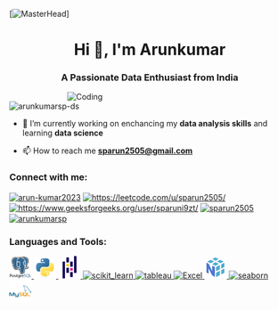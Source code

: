 
[![MasterHead](![word_cloud_light_mode](https://github.com/user-attachments/assets/7f93864b-3a51-4e4f-b14a-b82a476e2dc1))]
<h1 align="center">Hi 👋, I'm Arunkumar</h1>
<h3 align="center">A Passionate Data Enthusiast from India</h3>
<img align="right" alt="Coding" width="400" src="https://media2.giphy.com/media/v1.Y2lkPTc5MGI3NjExZTdjMmQ3ZDU3ZWUxZDY0NjllYmQ4N2Q2YmVmNjJmNWI2MmZhNjM0OSZjdD1n/3oKIPEqDGUULpEU0aQ/giphy.gif">

<p align="left"> <img src="https://komarev.com/ghpvc/?username=arunkumarsp-ds&label=Profile%20views&color=0e75b6&style=flat" alt="arunkumarsp-ds" /> </p>

- 🌱 I’m currently working on enchancing my **data analysis skills** and
 learning **data science**

- 📫 How to reach me **sparun2505@gmail.com**

<h3 align="left">Connect with me:</h3>
<p align="left">
<a href="https://linkedin.com/in/arun-kumar2023" target="blank"><img align="center" src="https://raw.githubusercontent.com/rahuldkjain/github-profile-readme-generator/master/src/images/icons/Social/linked-in-alt.svg" alt="arun-kumar2023" height="30" width="40" /></a>
<a href="https://leetcode.com/u/sparun2505/" target="blank"><img align="center" src="https://raw.githubusercontent.com/rahuldkjain/github-profile-readme-generator/master/src/images/icons/Social/leet-code.svg" alt="https://leetcode.com/u/sparun2505/" height="30" width="40" /></a>
<a href="https://www.geeksforgeeks.org/user/sparuni9zt/" target="blank"><img align="center" src="https://raw.githubusercontent.com/rahuldkjain/github-profile-readme-generator/master/src/images/icons/Social/geeks-for-geeks.svg" alt="https://www.geeksforgeeks.org/user/sparuni9zt/" height="30" width="40" /></a>
<a href="https://www.hackerrank.com/sparun2505" target="blank"><img align="center" src="https://raw.githubusercontent.com/rahuldkjain/github-profile-readme-generator/master/src/images/icons/Social/hackerrank.svg" alt="sparun2505" height="30" width="40" /></a>
<a href="https://kaggle.com/arunkumarsp" target="blank"><img align="center" src="https://raw.githubusercontent.com/rahuldkjain/github-profile-readme-generator/master/src/images/icons/Social/kaggle.svg" alt="arunkumarsp" height="30" width="40" /></a>
</p>


<h3 align="left">Languages and Tools:</h3>
<p align="left"> 
</a> <a href="https://www.postgresql.org" target="_blank" rel="noreferrer"> <img src="https://raw.githubusercontent.com/devicons/devicon/master/icons/postgresql/postgresql-original-wordmark.svg" alt="postgresql" width="40" height="40"/> </a> 
<a href="https://www.python.org" target="_blank" rel="noreferrer"> <img src="https://raw.githubusercontent.com/devicons/devicon/master/icons/python/python-original.svg" alt="python" width="40" height="40"/> </a>
<a href="https://pandas.pydata.org/" target="_blank" rel="noreferrer"><img src="https://raw.githubusercontent.com/devicons/devicon/2ae2a900d2f041da66e950e4d48052658d850630/icons/pandas/pandas-original.svg" alt="pandas" width="40" height="40"/> </a>
<a href="https://scikit-learn.org/" target="_blank" rel="noreferrer"> <img src="https://upload.wikimedia.org/wikipedia/commons/0/05/Scikit_learn_logo_small.svg" alt="scikit_learn" width="40" height="40"/> </a> 
</a> <a href="https://www.tableau.com/" target="_blank" rel="noreferrer"> <img src="https://analyticstraininghub.com/wp-content/uploads/2020/10/icon-tableau.png" alt="tableau" width="40" height="40"/> </a> 
</a> <a href="https://www.microsoft.com/en-us/microsoft-365/excel" target="_blank" rel="noreferrer"> <img src="https://upload.wikimedia.org/wikipedia/commons/thumb/3/34/Microsoft_Office_Excel_%282019%E2%80%93present%29.svg/826px-Microsoft_Office_Excel_%282019%E2%80%93present%29.svg.png" alt="Excel" width="40" height="40"/> </a> 
<a href="https://numpy.org/" target="_blank" rel="noreferrer"> <img src="https://github.com/vscode-icons/vscode-icons/blob/master/icons/file_type_numpy.svg" alt="numpy" width="40" height="40"/> </a>
<a href="https://seaborn.pydata.org/" target="_blank" rel="noreferrer"> <img src="https://seaborn.pydata.org/_images/logo-mark-lightbg.svg" alt="seaborn" width="40" height="40"/> </a> 
<a href="https://www.mysql.com/" target="_blank" rel="noreferrer"> <img src="https://raw.githubusercontent.com/devicons/devicon/master/icons/mysql/mysql-original-wordmark.svg" alt="mysql" width="40" height="40"/> </a>
</p>


